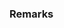 ### Remarks

<!-- Add some comments specifically about the repl command and include links to the section of the tutorial and the formula reference -->
